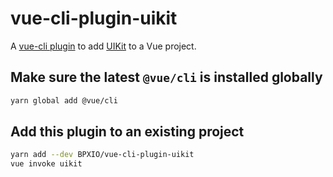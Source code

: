 # vue-cli-plugin-uikit
A [vue-cli plugin](https://cli.vuejs.org/guide/plugins-and-presets.html) to add [UIKit](https://getuikit.com) to a Vue project.

## Make sure the latest `@vue/cli` is installed globally

```sh
yarn global add @vue/cli
```

## Add this plugin to an existing project

```sh
yarn add --dev BPXIO/vue-cli-plugin-uikit 
vue invoke uikit
```